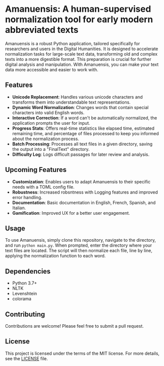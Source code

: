 # Amanuensis: A human-supervised normalization tool for early modern abbreviated texts

Amanuensis is a robust Python application, tailored specifically for researchers and users in the Digital Humanities. It is designed to accelerate normalization tasks for large-scale text data, transforming old and complex texts into a more digestible format. This preparation is crucial for further digital analysis and manipulation. With Amanuensis, you can make your text data more accessible and easier to work with.

## Features

- **Unicode Replacement**: Handles various unicode characters and transforms them into understandable text representations.
- **Dynamic Word Normalization**: Changes words that contain special characters into valid English words.
- **Interactive Correction**: If a word can't be automatically normalized, the application prompts the user for input.
- **Progress Stats**: Offers real-time statistics like elapsed time, estimated remaining time, and percentage of files processed to keep you informed about the normalization process.
- **Batch Processing**: Processes all text files in a given directory, saving the output into a "FinalText" directory.
- **Difficulty Log**: Logs difficult passages for later review and analysis.

## Upcoming Features

- **Customization**: Enables users to adapt Amanuensis to their specific needs with a TOML config file.
- **Robustness**: Increased robsntness with Logging features and improved error handling.
- **Documentation**: Basic documentation in English, French, Spanish, and Italian.
- **Gamification**: Improved UX for a better user engagement.

## Usage

To use Amanuensis, simply clone this repository, navigate to the directory, and run `python main.py`. When prompted, enter the directory where your text files are located. The script will then normalize each file, line by line, applying the normalization function to each word. 

## Dependencies

- Python 3.7+
- NLTK
- Levenshtein
- colorama

## Contributing

Contributions are welcome! Please feel free to submit a pull request.

## License

This project is licensed under the terms of the MIT license. For more details, see the [LICENSE](LICENSE.md) file.
